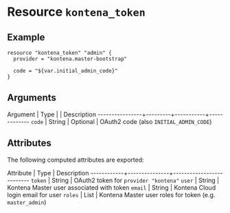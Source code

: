 # Resource `kontena_token`

## Example

```
resource "kontena_token" "admin" {
  provider = "kontena.master-bootstrap"

  code = "${var.initial_admin_code}"
}
```

## Arguments

Argument        | Type    |           | Description
----------------+---------+-----------+-------------
`code`          | String  | Optional  | OAuth2 code (also `INITIAL_ADMIN_CODE`)

## Attributes

The following computed attributes are exported:

Attribute   | Type          | Description
------------+---------------+--------------------------
`token`     | String        | OAuth2 token for `provider "kontena"`
`user`      | String        | Kontena Master user associated with token
`email`     | String        | Kontena Cloud login email for user
`roles`     | List<String>  | Kontena Master user roles for token (e.g. `master_admin`)
